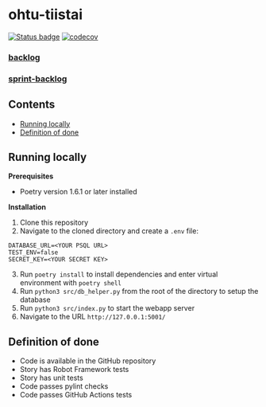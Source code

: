 # ohtu-tiistai

[![Status badge](https://github.com/eeritvan/ohtu-tiistai/workflows/CI/badge.svg)](https://github.com/Eeritvan/ohtu-tiistai/actions)
[![codecov](https://codecov.io/gh/Eeritvan/ohtu-tiistai/graph/badge.svg?token=2Z2LTYD1MI)](https://codecov.io/gh/Eeritvan/ohtu-tiistai)

### [backlog](https://github.com/users/Eeritvan/projects/5/views/1)
### [sprint-backlog](https://github.com/users/Eeritvan/projects/5/views/2)


## Contents
- [Running locally](#running-locally)
- [Definition of done](#definition-of-done)

## Running locally
**Prerequisites**
- Poetry version 1.6.1 or later installed

**Installation**
1. Clone this repository
2. Navigate to the cloned directory and create a `.env` file:
```
DATABASE_URL=<YOUR PSQL URL>
TEST_ENV=false
SECRET_KEY=<YOUR SECRET KEY>
```
3. Run `poetry install` to install dependencies and enter virtual environment with `poetry shell`
4. Run `python3 src/db_helper.py` from the root of the directory to setup the database
6. Run `python3 src/index.py` to start the webapp server
7. Navigate to the URL `http://127.0.0.1:5001/`

## Definition of done
- Code is available in the GitHub repository
- Story has Robot Framework tests
- Story has unit tests
- Code passes pylint checks
- Code passes GitHub Actions tests
